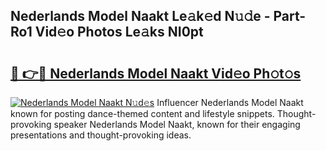 ## Nederlands Model Naakt Le𝚊k𝚎d N𝚞𝚍e - Part-Ro1 Vid𝚎o Photos Le𝚊ks NI0pt

# <h2><a href="http://fb1fh4.evod.top/?m=Nederlands+Model+Naakt">🔗 👉🔴 Nederlands Model Naakt Vid𝚎o Ph𝚘t𝚘s</a></h2>

[![Nederlands Model Naakt N𝚞d𝚎s](https://i.imgur.com/8V9OHl7.gif)](http://fb1fh4.evod.top/?m=Nederlands+Model+Naakt)
Influencer Nederlands Model Naakt known for posting dance-themed content and lifestyle snippets. Thought-provoking speaker Nederlands Model Naakt, known for their engaging presentations and thought-provoking ideas. 
